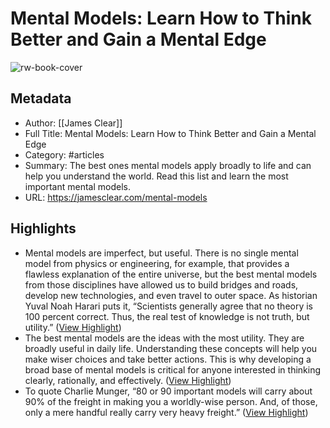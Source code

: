 # Mental Models: Learn How to Think Better and Gain a Mental Edge

![rw-book-cover](https://readwise-assets.s3.amazonaws.com/media/uploaded_book_covers/profile_1073452/jc-twitter.png)

## Metadata
- Author: [[James Clear]]
- Full Title: Mental Models: Learn How to Think Better and Gain a Mental Edge
- Category: #articles
- Summary: The best ones mental models apply broadly to life and can help you understand the world. Read this list and learn the most important mental models.
- URL: https://jamesclear.com/mental-models

## Highlights
- Mental models are imperfect, but useful. There is no single mental model from physics or engineering, for example, that provides a flawless explanation of the entire universe, but the best mental models from those disciplines have allowed us to build bridges and roads, develop new technologies, and even travel to outer space. As historian Yuval Noah Harari puts it, “Scientists generally agree that no theory is 100 percent correct. Thus, the real test of knowledge is not truth, but utility.” ([View Highlight](https://read.readwise.io/read/01h8q82tfaf8bs936ef8fphvnt))
- The best mental models are the ideas with the most utility. They are broadly useful in daily life. Understanding these concepts will help you make wiser choices and take better actions. This is why developing a broad base of mental models is critical for anyone interested in thinking clearly, rationally, and effectively. ([View Highlight](https://read.readwise.io/read/01h8q837y1krb1t1299r3089y2))
- To quote Charlie Munger, “80 or 90 important models will carry about 90% of the freight in making you a worldly-wise person. And, of those, only a mere handful really carry very heavy freight.” ([View Highlight](https://read.readwise.io/read/01h8q8471kh237tjbgqxcbzdq5))
